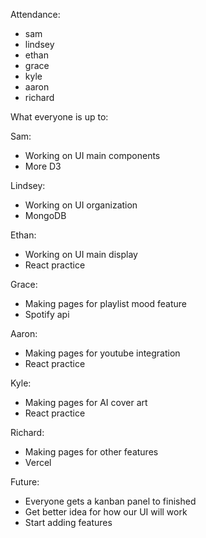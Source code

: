 Attendance:
 - sam
 - lindsey
 - ethan
 - grace
 - kyle
 - aaron
 - richard

What everyone is up to:

   Sam: 
   - Working on UI main components
   - More D3

   Lindsey: 
   - Working on UI organization
   - MongoDB

   Ethan:
   - Working on UI main display
   - React practice

   Grace: 
   - Making pages for playlist mood feature
   - Spotify api

   Aaron: 
   - Making pages for youtube integration
   - React practice

   Kyle: 
   - Making pages for AI cover art
   - React practice

   Richard: 
   - Making pages for other features
   - Vercel

Future:
- Everyone gets a kanban panel to finished
- Get better idea for how our UI will work
- Start adding features
